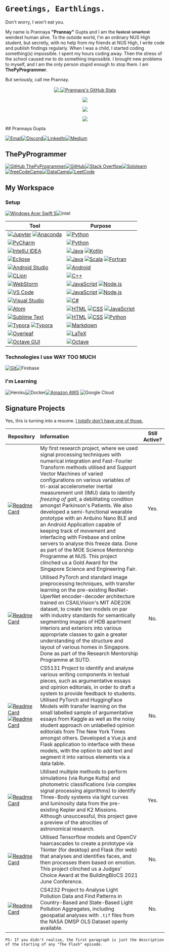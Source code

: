 # ``Greetings, Earthlings.``
Don't worry, I won't eat you.


My name is Prannaya **"Prannay"** Gupta and I am the ~~fastest~~ ~~smartest~~ weirdest human alive. To the outside world, I'm an ordinary NUS High student, but secretly, with no help from my friends at NUS High, I write code and publish findings regularly. When I was a child, I started coding something(s) impossible. I spent my hours coding away. Then the stress of the school caused me to do something impossible. I brought new problems to myself, and I am the only person stupid enough to stop them. I am **ThePyProgrammer**.

But seriously, call me Prannay.

<p align="center">
<a href="https://github.com/ThePyProgrammer">
<img align="center" src="https://github-readme-stats.vercel.app/api/top-langs/?username=ThePyProgrammer&hide=jupyter+notebook,html,css,scss&langs_count=15&theme=onedark&layout=compact" />
</a>
<a href="https://github.com/ThePyProgrammer">
  <img align="center" src="https://github-readme-stats.vercel.app/api?username=ThePyProgrammer&show_icons=true&line_height=27&count_private=true&theme=onedark&include_all_commits=true" alt="Prannaya's GitHub Stats" />
</a>
</p>


<p align="center">
<a href="https://github.com/ThePyProgrammer">
	<img align="center" src="https://github-profile-trophy.vercel.app/?username=ThePyProgrammer&show_icons=true&count_private=true&no-frame=true&margin-w=15&margin-h=15&theme=onedark">
</a>
</p>

<p align="center">
<a href="https://github.com/ThePyProgrammer">
	<img align="center" src="https://github-readme-streak-stats.herokuapp.com/?user=ThePyProgrammer&theme=onedark&count_private=true">
</a>
</p>

<p align="center">
<a href="https://github.com/ThePyProgrammer">
	<img align="center" src="https://activity-graph.herokuapp.com/graph?username=ThePyProgrammer&bg_color=0D1117&color=5BCDEC&line=5BCDEC&point=FFFFFF&hide_border=true">
</a>
</p>
## Prannaya Gupta

[![Email](https://img.shields.io/badge/Mail-004788?style=for-the-badge&logo=gmail&logoColor=white)](mailto:prannayagupta@programmer.net)[![Discord](https://img.shields.io/badge/Discord-7289DA?style=for-the-badge&logo=discord&logoColor=white)](https://discord.gg/9gqRYGe4)[![LinkedIn](https://img.shields.io/badge/LinkedIn-0077B5?style=for-the-badge&logo=linkedin&logoColor=white)](https://www.linkedin.com/in/prannaya-gupta/)[![Medium](https://img.shields.io/badge/Medium-12100E?style=for-the-badge&logo=medium&logoColor=white)](https://medium.com/@thepyprogrammer)



## ThePyProgrammer

[![GitHub ThePyProgrammer](https://img.shields.io/github/followers/thepyprogrammer?label=follow&style=for-the-badge&logo=github&logoColor=white&labelColor=333333)](https://github.com/ThePyProgrammer)[![GitHub](https://img.shields.io/badge/-GitHub-333333?style=for-the-badge&logo=github)](https://github.com/ThePyProgrammer)[![Stack Overflow](https://img.shields.io/badge/Stack_Overflow-000000?style=for-the-badge&logo=stack-overflow)](https://stackoverflow.com/users/11511370/prannaya-gupta)[![Sololearn](https://img.shields.io/badge/SoloLearn-204766?style=for-the-badge&logo=sololearn)](https://www.sololearn.com/Profile/9395006)[![freeCodeCamp](https://img.shields.io/badge/freeCodeCamp-0A0A23?style=for-the-badge&logo=freecodecamp)](https://www.freecodecamp.org/thepyprogrammer)[![DataCamp](https://img.shields.io/badge/DataCamp-03ef62?style=for-the-badge&logo=datacamp&color=05192d)](https://www.datacamp.com/profile/ThePyProgrammer)[![LeetCode](https://img.shields.io/badge/LeetCode-000000?style=for-the-badge&logo=leetcode)](https://leetcode.com/ThePyProgrammer/)



## My Workspace

### Setup
[![Windows Acer Swift 5](https://img.shields.io/badge/Windows-Acer_Swift_5-0078D6?style=for-the-badge&logo=windows)](https://www.microsoft.com/en/windows/)![Intel](https://img.shields.io/badge/Intel-Core_i5_8265U-0071C5?style=for-the-badge&logo=intel)


| Tool | Purpose |
|-----| --------|
| [![Jupyter](https://img.shields.io/badge/jupyter-F3631D.svg?&style=for-the-badge&logo=jupyter&logoColor=white)](https://github.com/ThePyProgrammer?tab=repositories&q=&type=&language=jupyter+notebook) [![Anaconda](https://img.shields.io/badge/-Anaconda-46b149?style=for-the-badge&logo=anaconda&logoColor=%23ffffff)](https://anaconda.org/pg13) | [![Python](https://img.shields.io/badge/-Python-3776AB?style=for-the-badge&logo=python&logoColor=white)](https://github.com/ThePyProgrammer?tab=repositories&q=&type=&language=python) |
| [![PyCharm](https://img.shields.io/badge/IDE-PyCharm-%2321d78d?style=for-the-badge&logo=pycharm)](https://github.com/ThePyProgrammer?tab=repositories&q=&type=&language=python) | [![Python](https://img.shields.io/badge/-Python-3776AB?style=for-the-badge&logo=python&logoColor=white)](https://github.com/ThePyProgrammer?tab=repositories&q=&type=&language=python) |
| [![IntelliJ IDEA](https://img.shields.io/badge/IDE-IntelliJ-%23fe315d?style=for-the-badge&logo=intellij-idea)](https://github.com/ThePyProgrammer?tab=repositories&q=&type=&language=java) | [![Java](https://img.shields.io/badge/Java-ED8B00?style=for-the-badge&logo=java&logoColor=white)](https://github.com/ThePyProgrammer?tab=repositories&q=&type=&language=java) [![Kotlin](https://img.shields.io/badge/Kotlin-0095D5?&style=for-the-badge&logo=kotlin&logoColor=white)](https://github.com/ThePyProgrammer?tab=repositories&q=&type=&language=kotlin) |
| [![Eclipse](https://img.shields.io/badge/IDE-Eclipse-f7941e?style=for-the-badge&logo=eclipse-ide&logoColor=2C2255)](https://www.eclipse.org/) | [![Java](https://img.shields.io/badge/Java-ED8B00?style=for-the-badge&logo=java&logoColor=white)](https://github.com/ThePyProgrammer?tab=repositories&q=&type=&language=java) [![Scala](https://img.shields.io/badge/Scala-db322d?style=for-the-badge&logo=scala&logoColor=white)](https://github.com/ThePyProgrammer?tab=repositories&q=&type=&language=scala) [![Fortran](https://img.shields.io/badge/Fortran-734f96?style=for-the-badge&logo=fortran&logoColor=white)](https://github.com/ThePyProgrammer?tab=repositories&q=&type=&language=fortran) |
| [![Android Studio](https://img.shields.io/badge/IDE-Android_Studio-%233ddc84?style=for-the-badge&logo=android-studio)](https://github.com/ThePyProgrammer?tab=repositories&q=&type=&language=kotlin) | [![Android](https://img.shields.io/badge/-Android-%23555?style=for-the-badge&logo=android&logoColor=%3ddc84)](https://github.com/ThePyProgrammer?tab=repositories&q=&type=&language=kotlin) |
| [![CLion](https://img.shields.io/badge/IDE-CLion-%2322d88f?style=for-the-badge&logo=clion)](https://github.com/ThePyProgrammer?tab=repositories&q=&type=&language=cpp) | [![C++](https://img.shields.io/badge/-C++-1f6aa4?style=for-the-badge&logo=C%2B%2B)](https://github.com/ThePyProgrammer?tab=repositories&q=&type=&language=cpp) |
| [![WebStorm](https://img.shields.io/badge/IDE-WebStorm-%231bd1dc?style=for-the-badge&logo=webstorm)](https://github.com/ThePyProgrammer?tab=repositories&q=&type=&language=javascript) | [![JavaScript](https://img.shields.io/badge/-JavaScript-%f7df1c?style=for-the-badge&logo=javascript&logoColor=000000&labelColor=%23F7DF1C&color=%23FFCE5A)](https://github.com/ThePyProgrammer?tab=repositories&q=&type=&language=javascript) [![Node.js](https://img.shields.io/badge/Node.js-43853D?style=for-the-badge&logo=nodejs&logoColor=white)](https://github.com/ThePyProgrammer?tab=repositories&q=&type=&language=javascript) |
| [![VS Code](https://img.shields.io/badge/IDE-VSCode-%23007ACC?style=for-the-badge&logo=Visual-studio-code)](https://github.com/ThePyProgrammer?tab=repositories&q=&type=&language=javascript) | [![JavaScript](https://img.shields.io/badge/-JavaScript-%f7df1c?style=for-the-badge&logo=javascript&logoColor=000000&labelColor=%23F7DF1C&color=%23FFCE5A)](https://github.com/ThePyProgrammer?tab=repositories&q=&type=&language=javascript) [![Node.js](https://img.shields.io/badge/Node.js-43853D?style=for-the-badge&logo=node&logoColor=white)](https://github.com/ThePyProgrammer?tab=repositories&q=&type=&language=javascript) |
| [![Visual Studio](https://img.shields.io/badge/IDE-Visual_Studio-%236e64c3?style=for-the-badge&logo=Visual-studio)](https://github.com/ThePyProgrammer?tab=repositories&q=&type=&language=c%23&sort=) | [![C#](https://img.shields.io/badge/C%23-239120?style=for-the-badge&logo=c-sharp)](https://github.com/ThePyProgrammer?tab=repositories&q=&type=&language=c%23&sort=) |
| [![Atom](https://img.shields.io/badge/IDE-Atom-66595C?style=for-the-badge&logo=Atom&logoColor=white)](https://github.com/ThePyProgrammer/thepyprogrammer.github.io) | [![HTML](https://img.shields.io/badge/-HTML-e44d26?style=for-the-badge&logo=HTML5&logoColor=white)](https://github.com/ThePyProgrammer?tab=repositories&q=&type=&language=html) [![CSS](https://img.shields.io/badge/-CSS-1572B6?style=for-the-badge&logo=CSS3&logoColor=white)](https://github.com/ThePyProgrammer?tab=repositories&q=&type=&language=css) [![JavaScript](https://img.shields.io/badge/-JavaScript-%f7df1c?style=for-the-badge&logo=javascript&logoColor=000000&labelColor=%23F7DF1C&color=%23FFCE5A)](https://github.com/ThePyProgrammer?tab=repositories&q=&type=&language=javascript) |
| [![Sublime Text](https://img.shields.io/badge/Editor-Sublime_Text-informational?style=for-the-badge&logo=sublime-text&color=ff9800)](https://www.sublimetext.com/) | [![HTML](https://img.shields.io/badge/-HTML-e44d26?style=for-the-badge&logo=HTML5&logoColor=white)](https://github.com/ThePyProgrammer?tab=repositories&q=&type=&language=html) [![CSS](https://img.shields.io/badge/-CSS-1572B6?style=for-the-badge&logo=CSS3&logoColor=white)](https://github.com/ThePyProgrammer?tab=repositories&q=&type=&language=css) [![Python](https://img.shields.io/badge/-Python-3776AB?style=for-the-badge&logo=python&logoColor=white)](https://github.com/ThePyProgrammer?tab=repositories&q=&type=&language=python) |
| [![Typora](https://img.shields.io/badge/Editor-Typora-informational?&style=for-the-badge&logo=typora&logoColor=white)](https://typora.io/) [![Typora](https://img.shields.io/badge/Editor-Obsidian-%236e64c3?&style=for-the-badge&logo=obsidian&logoColor=6e64c3)](https://typora.io/) | [![Markdown](https://img.shields.io/badge/-Markdown-333333?style=for-the-badge&logo=markdown)](https://en.wikipedia.org/wiki/Markdown) |
| [![Overleaf](https://img.shields.io/badge/Editor-Overleaf-informational?&style=for-the-badge&logo=overleaf)](https://www.overleaf.com/) | [![LaTeX](https://img.shields.io/badge/latex-008080.svg?&style=for-the-badge&logo=latex&logoColor=white)](https://github.com/ThePyProgrammer?tab=repositories&q=&type=&language=tex) |
| [![Octave GUI](https://img.shields.io/badge/GUI-Octave-36afd2?&style=for-the-badge&logo=octave&logoColor=white)](https://download.cnet.com/GUI-Octave/3000-2054_4-75451249.html) | [![Octave](https://img.shields.io/badge/-Octave-%2336afd2?style=for-the-badge&logo=octave&logoColor=white&labelColor=%2336afd2&color=%2336afd2)](https://github.com/ThePyProgrammer?tab=repositories&q=&type=&language=matlab) |

### Technologies I use WAY TOO MUCH

[![Git](https://img.shields.io/badge/-Git-%23F05032?style=for-the-badge&logo=git&logoColor=%23ffffff)](https://git-scm.com/)![Firebase](https://img.shields.io/badge/-Firebase-FFAA00?style=for-the-badge&logo=firebase&logoColor=white)

### I'm Learning

![Heroku](https://img.shields.io/badge/Heroku-430098?style=for-the-badge&logo=heroku&logoColor=white)![Docker](https://img.shields.io/badge/Docker-2CA5E0?style=for-the-badge&logo=docker&logoColor=white)[![Amazon AWS](https://img.shields.io/badge/Amazon%20AWS-232F3E?style=for-the-badge&logo=amazon-aws)](https://aws.amazon.com/)
![Google Cloud](https://img.shields.io/badge/Google%20Cloud-4285F4.svg?style=for-the-badge&logo=google-cloud&logoColor=white)


## Signature Projects

Yes, this is turning into a resume. [I _totally_ don't have one of those.](http://www.prannaya.tech/assets/doc/cv.pdf)

| Repository                                                   | Information                                                  | Still Active? |
| ------------------------------------------------------------ | :----------------------------------------------------------- | :-----------: |
| [![Readme Card](https://github-readme-stats.vercel.app/api/pin/?username=terminalai&repo=GaitMonitoringForParkinsonsDiseasePatients&theme=dark)](https://github.com/terminalai/GaitMonitoringForParkinsonsDiseasePatients) | My first research project, where we used signal processing techniques with numerical integration and Fast-Fourier Transform methods utilised and Support Vector Machines of varied configurations on various variables of tri-axial accelerometer inertial measurement unit (IMU) data to identify *freezing of gait*, a debilitating condition amongst Parkinson's Patients. We also developed a semi-functional wearable prototype with an Arduino Nano BLE and an Android Application capable of keeping track of movement and interfacing with Firebase and online servers to analyse this freeze data. Done as part of the MOE Science Mentorship Programme at NUS. This project clinched us a Gold Award for the Singapore Science and Engineering Fair. |     Yes.      |
| [![Readme Card](https://github-readme-stats.vercel.app/api/pin/?username=terminalai&repo=EmbodiedAI&theme=dark)](https://github.com/terminalai/EmbodiedAI) | Utilised PyTorch and standard image preprocessing techniques, with transfer learning on the pre-existing ResNet-UperNet encoder-decoder architecture trained on CSAILVision's MIT ADE20K dataset, to create two models on par with industry standards for semantically segmenting images of HDB apartment interiors and exteriors into various appropriate classes to gain a greater understanding of the structure and layout of various homes in Singapore. Done as part of the Research Mentorship Programme at SUTD. |      No.      |
| [![Readme Card](https://github-readme-stats.vercel.app/api/pin/?username=terminalai&repo=writingAnalysis&theme=dark)](https://github.com/terminalai/writingAnalysis)<br>[![Readme Card](https://github-readme-stats.vercel.app/api/pin/?username=terminalai&repo=writingAnalyzer&theme=dark)](https://github.com/terminalai/writingAnalyzer) | CS5131 Project to identify and analyse various writing components in textual pieces, such as argumentative essays and opinion editorials, in order to draft a system to provide feedback to students. Utilised PyTorch and HuggingFace Models with transfer learning on the small labelled sample of argumentative essays from Kaggle as well as the noisy student approach on unlabelled opinion editorials from The New York Times amongst others. Developed a Vue.js and Flask application to interface with these models, with the option to add text and segment it into various elements via a data table. |      No.      |
| [![Readme Card](https://github-readme-stats.vercel.app/api/pin/?username=phytonics&repo=ThreeBody&theme=dark)](https://github.com/phytonics/ThreeBody) | Utilised multiple methods to perform simulations (via Runge Kutta) and photometric classifications (via complex signal processing algorithms) to identify Three-Body systems via light curves and luminosity data from the pre-existing Kepler and K2 Missions. Although unsuccessful, this project gave a preview of the atrocities of astronomical research. |     Yes.      |
| [![Readme Card](https://github-readme-stats.vercel.app/api/pin/?username=terminalai&repo=face&theme=dark)](https://github.com/terminalai/face) | Utilised Tensorflow models and OpenCV haarcascades to create a prototype via Tkinter (for desktop) and Flask (for web) that analyses and identifies faces, and then processes them based on emotion. This project clinched us a Judges' Choice Award at the BuildingBloCS 2021 June Conference. |      No.      |
| [![Readme Card](https://github-readme-stats.vercel.app/api/pin/?username=ThePyProgrammer&repo=lightPollution&theme=dark)](https://github.com/ThePyProgrammer/lightPollution) | CS4232 Project to Analyse Light Pollution Data and Find Patterns in Country-Based and State-Based Light Pollution Aggregates, including geospatial analyses with `.tif` files from the NASA DMSP OLS Dataset openly available. |      No.      |



`````
PS: If you didn't realise, the first paragraph is just the description of the starting of any "The Flash" episode.
`````
